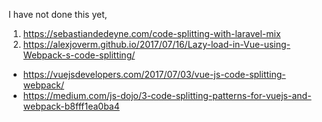 I have not done this yet, 

1. https://sebastiandedeyne.com/code-splitting-with-laravel-mix
2. https://alexjoverm.github.io/2017/07/16/Lazy-load-in-Vue-using-Webpack-s-code-splitting/
* https://vuejsdevelopers.com/2017/07/03/vue-js-code-splitting-webpack/
* https://medium.com/js-dojo/3-code-splitting-patterns-for-vuejs-and-webpack-b8fff1ea0ba4
